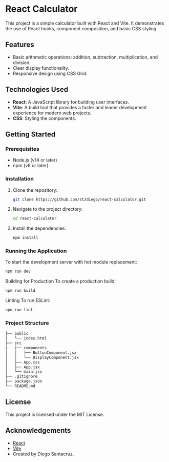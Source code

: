 # React Calculator

This project is a simple calculator built with React and Vite. It demonstrates the use of React hooks, component composition, and basic CSS styling.

## Features

- Basic arithmetic operations: addition, subtraction, multiplication, and division.
- Clear display functionality.
- Responsive design using CSS Grid.

## Technologies Used

- **React**: A JavaScript library for building user interfaces.
- **Vite**: A build tool that provides a faster and leaner development experience for modern web projects.
- **CSS**: Styling the components.

## Getting Started

### Prerequisites

- Node.js (v14 or later)
- npm (v6 or later)

### Installation

1. Clone the repository:
    ```sh
    git clone https://github.com/stzdiego/react-calculator.git
    ```
2. Navigate to the project directory:
    ```sh
    cd react-calculator
    ```
3. Install the dependencies:
    ```sh
    npm install
    ```

### Running the Application

To start the development server with hot module replacement:
```sh
npm run dev
```

Building for Production
To create a production build:

```sh
npm run build
```

Linting
To run ESLint:
```sh
npm run lint
```

### Project Structure
```sh
├── public
│   └── index.html
├── src
│   ├── components
│   │   ├── ButtonComponent.jsx
│   │   └── DisplayComponent.jsx
│   ├── App.css
│   ├── App.jsx
│   └── main.jsx
├── .gitignore
├── package.json
└── README.md
```

## License
This project is licensed under the MIT License.

## Acknowledgements
- [React](https://reactjs.org/)
- [Vite](https://vitejs.dev/)
- Created by Diego Santacruz.